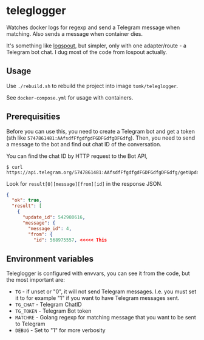 # teleglogger

Watches docker logs for regexp and send a Telegram message when matching. Also sends a message when container dies.

It's something like [logspout](https://github.com/gliderlabs/logspout), but simpler, only with one adapter/route - a Telegram bot chat. I dug most of the code from lospout actually.

## Usage

Use `./rebuild.sh` to rebuild the project into image `tomk/teleglogger`.

See `docker-compose.yml` for usage with containers.

## Prerequisities

Before you can use this, you need to create a Telegram bot and get a token (sth like `5747861481:AAfsdfFfgdfgdFGDFGdfgDFGdfg`). Then, you need to send a message to the bot and find out chat ID of the conversation. 

You can find the chat ID by HTTP request to the Bot API, 

```
$ curl https://api.telegram.org/5747861481:AAfsdfFfgdfgdFGDFGdfgDFGdfg/getUpdates
```

Look for `result[0][message][from][id]` in the response JSON.

```json
{
  "ok": true,
  "result": [
    {
      "update_id": 542980616,
      "message": {
        "message_id": 4,
        "from": {
          "id": 568975557, <<<<< This

```


## Environment variables

Teleglogger is configured with envvars, you can see it from the code, but the most important are:

- `TG` - if unset or "0", it will not send Telegram messages. I.e. you must set it to for example "1" if you want to have Telegram messages sent.
- `TG_CHAT` - Telegram ChatID 
- `TG_TOKEN` - Telegram Bot token
- `MATCHRE` - Golang regexp for matching message that you want to be sent to Telegram
- `DEBUG` - Set to "1" for more verbosity




 
